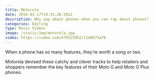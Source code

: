 ```yaml
---
title: Motorola
date: 2019-03-17T19:31:20.591Z
description: Why yap about phones when you can rap about phones?
categories: Editing
type: Music Videos
image: /static/img/motorola.jpg
video: https://vimeo.com/479115952/11e0575af6
---
```

When a phone has so many features, they're worth a song or two.

Motorola devised these catchy and clever tracks to help retailers and shoppers remember the key features of their Moto G and Moto G Plus phones.
